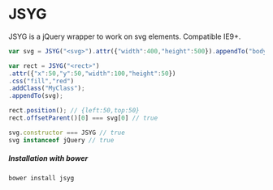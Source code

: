 JSYG
====

JSYG is a jQuery wrapper to work on svg elements.
Compatible IE9+.

```javascript
var svg = JSYG("<svg>").attr({"width":400,"height":500}).appendTo("body");

var rect = JSYG("<rect>")
.attr({"x":50,"y":50,"width":100,"height":50})
.css("fill","red")
.addClass("MyClass");
.appendTo(svg);

rect.position(); // {left:50,top:50}
rect.offsetParent()[0] === svg[0] // true

svg.constructor === JSYG // true
svg instanceof jQuery // true
```



##### Installation with bower

```shell
bower install jsyg
```
